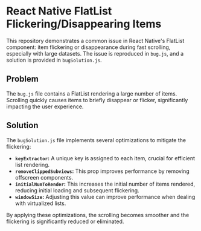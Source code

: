 # React Native FlatList Flickering/Disappearing Items

This repository demonstrates a common issue in React Native's FlatList component: item flickering or disappearance during fast scrolling, especially with large datasets.  The issue is reproduced in `bug.js`, and a solution is provided in `bugSolution.js`.

## Problem

The `bug.js` file contains a FlatList rendering a large number of items. Scrolling quickly causes items to briefly disappear or flicker, significantly impacting the user experience.

## Solution

The `bugSolution.js` file implements several optimizations to mitigate the flickering:

- **`keyExtractor`:** A unique key is assigned to each item, crucial for efficient list rendering.
- **`removeClippedSubviews`:** This prop improves performance by removing offscreen components.
- **`initialNumToRender`:** This increases the initial number of items rendered, reducing initial loading and subsequent flickering.
- **`windowSize`:**  Adjusting this value can improve performance when dealing with virtualized lists.

By applying these optimizations, the scrolling becomes smoother and the flickering is significantly reduced or eliminated.